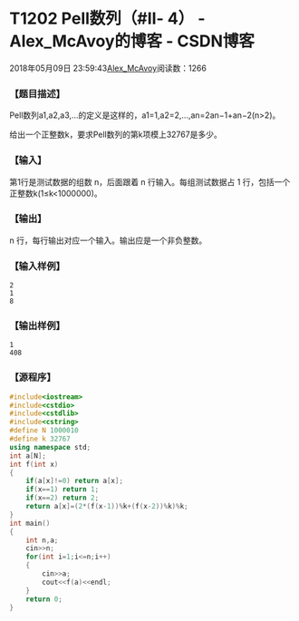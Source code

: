 # T1202 Pell数列（#Ⅱ- 4） - Alex_McAvoy的博客 - CSDN博客





2018年05月09日 23:59:43[Alex_McAvoy](https://me.csdn.net/u011815404)阅读数：1266








### 【题目描述】

Pell数列a1,a2,a3,...的定义是这样的，a1=1,a2=2,...,an=2an−1+an−2(n>2)。

给出一个正整数k，要求Pell数列的第k项模上32767是多少。

### 【输入】

第1行是测试数据的组数 n，后面跟着 n 行输入。每组测试数据占 1 行，包括一个正整数k(1≤k<1000000)。



### 【输出】

n 行，每行输出对应一个输入。输出应是一个非负整数。

### 【输入样例】

```
2
1
8
```

### 【输出样例】

```
1
408
```

### 【源程序】

```cpp
#include<iostream>
#include<cstdio>
#include<cstdlib>
#include<cstring>
#define N 1000010
#define k 32767
using namespace std;
int a[N];
int f(int x)
{
	if(a[x]!=0) return a[x];
	if(x==1) return 1;
	if(x==2) return 2;
	return a[x]=(2*(f(x-1))%k+(f(x-2))%k)%k;
}
int main()
{
    int n,a;
	cin>>n;
	for(int i=1;i<=n;i++)
	{
		cin>>a;	
		cout<<f(a)<<endl;
	}
	return 0;
}
```





